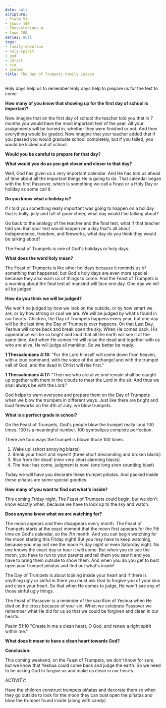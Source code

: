```yaml
---
date: null
scripture:
- Psalm 51
- those 100
- Thessalonians 4
- loud 100
series: null
tags:
- family-devotion
- holy-spirit
- god
- christ
- sin
- psalms
title: The Day of Trumpets Family Lesson
---
```



Holy days help us to remember
Holy days help to prepare us for the test to come

**How many of you know that showing up for the first day of school is important?**

Now imagine that on the first day of school the teacher told you that in 7 months you would have the most important test of the year.  All your assignments will be turned in, whether they were finished or not. And then everything would be graded. Now imagine that your teacher added that if you passed you would graduate school completely, but if you failed, you would be kicked out of school.

**Would you be careful to prepare for that day?**

**What would you do as you got closer and closer to that day?**

Well, God has given us a very important calendar. And He has told us ahead of time about all the important things He is going to do. That calendar began with the first Passover, which is something we call a Feast or a Holy Day or holiday as some call it.

**Do you know what a holiday is?**

If I told you something really important was going to happen on a holiday that is holly, jolly and full of good cheer, what day would I be talking about?

Go back to the analogy of the teacher and the final test, what if that teacher told you that your test would happen on a day that's all about Independence, freedom, and fireworks, what day do you think they would be talking about?

The Feast of Trumpets is one of God's holidays or holy days. 

**What does the word holy mean?**

The Feast of Trumpets is like other holidays because it reminds us of something that happened, but God's holy days are even more special because they also warn us of things to come. And the Feast of Trumpets is a warning about the final test all mankind will face one day. One day we will all be judged. 

**How do you think we will be judged?**

We won't be judged by how we look on the outside, or by how smart we are, or by how strong or cool we are. We will be judged by what's found in our hearts. Children, the Day of Trumpets happens every year, but one day will be the last time the Day of Trumpets ever happens. On that Last Day, Yeshua will come back and break open the sky. When He comes back, His appearance will be so bright and loud that all the earth will see it at the same time. And when He comes He will raise the dead and together with us who are alive, He will judge all mankind. So we better be ready. 

**1 Thessalonians 4:16:** "For the Lord himself will come down from heaven, with a loud command, with the voice of the archangel and with the trumpet call of God, and the dead in Christ will rise first."

**1 Thessalonians 4:17:** "Then we who are alive _and_ remain shall be caught up together with them in the clouds to meet the Lord in the air. And thus we shall always be with the Lord."

God helps to warn everyone and prepare them on the Day of Trumpets when we blow the trumpets in different ways. Just like there are bright and loud fireworks on the 4th of July, we blow trumpets. 

**What is a perfect grade in school?**

On the Feast of Trumpets, God's people blow the trumpet really loud 100 times. 100 is a meaningful number. 100 symbolizes complete perfection.

There are four ways the trumpet is blown those 100 times:
1. Wake up! (short annoying blasts)
2. Break your heart and repent! (three short descending and broken blasts)
3. Rise from the dead! (nine very short alarming blasts)
4. The hour has come, judgment is now! (one long siren sounding blast)

Today we will have you decorate these trumpet piñatas. And packed inside these piñatas are some special goodies. 

**How many of you want to find out what's inside?**

This coming Friday night, The Feast of Trumpets could begin, but we don't know exactly when, because we have to look up to the sky and watch.

**Does anyone know what we are watching for?**

The moon appears and then disappears every month. The Feast of Trumpets starts at the exact moment that the moon first appears for the 7th time on God's calendar, so the 7th month. And you can begin watching for the moon starting this Friday night! But you may have to keep watching, because you may not see the moon Friday night or even Saturday night. No one knows the exact day or hour it will come. But when you do see the moon, you have to run to your parents and tell them you saw it and you have to bring them outside to show them. And when you do you get to bust open your trumpet piñatas and find out what's inside!

The Day of Trumpets is about looking inside your heart and if there is anything ugly or sinful in there you must ask God to forgive you of your sins and clean your heart. So that when He comes to judge, He won't see any of those sinful ugly things. 

The Feast of Passover is a reminder of the sacrifice of Yeshua when He died on the cross because of your sin. When we celebrate Passover we remember what He did for us so that we could be forgiven and clean in our hearts.

Psalm 51:10
"Create in me a clean heart, O God, and renew a right spirit within me."

**What does it mean to have a clean heart towards God?**


**Conclusion:**

This coming weekend, on the Feast of Trumpets, we don't know for sure, but we know that Yeshua could come back and judge the earth. So we need to be asking God to forgive us and make us clean in our hearts.

ACTIVITY:

Have the children construct trumpets piñatas and decorate them so when they go outside to look for the moon they can bust open the piñatas and blow the trumpet found inside (along with candy)